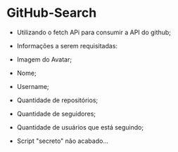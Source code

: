 # GitHub-Search
- Utilizando o fetch APi para consumir a API do github;
- Informações a serem requisitadas:
- Imagem do Avatar;
- Nome;
- Username;
- Quantidade de repositórios;
- Quantidade de seguidores;
- Quantidade de usuários que está seguindo;

- Script "secreto" não acabado...